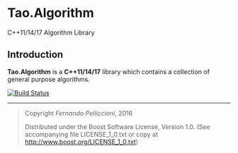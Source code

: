 **Tao.Algorithm**
==================

C++11/14/17 Algorithm Library

## Introduction ##

**Tao.Algorithm** is a **C++11/14/17** library which contains a collection of general purpose algorithms.

[![Build Status](https://travis-ci.org/tao-cpp/algorithm.svg?branch=master)](https://travis-ci.org/tao-cpp/algorithm)

---

> Copyright _Fernando Pelliccioni_, 2016
> 
> Distributed under the Boost Software License, Version 1.0. (See accompanying
> file LICENSE_1_0.txt or copy at http://www.boost.org/LICENSE_1_0.txt)
